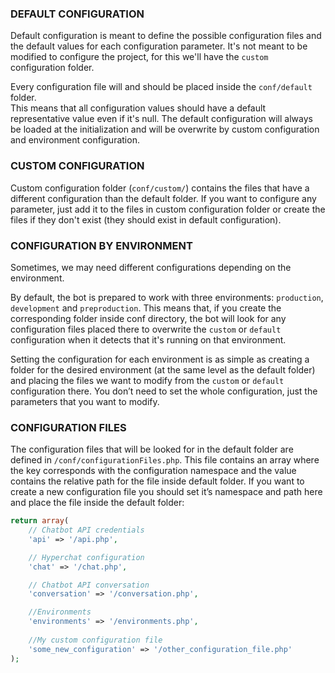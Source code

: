 ### DEFAULT CONFIGURATION
Default configuration is meant to define the possible configuration files and the default values 
for each configuration parameter. It's not meant to be modified to configure the project, 
for this we'll have the `custom` configuration folder.

Every configuration file will and should be placed inside the `conf/default` folder.  
This means that all configuration values should have a default representative value even if it's null. 
The default configuration will always be loaded at the initialization and will be overwrite by 
custom configuration and environment configuration.

### CUSTOM CONFIGURATION
Custom configuration folder (`conf/custom/`) contains the files that have a different configuration 
than the default folder. If you want to configure any parameter, just add it to the files in custom 
configuration folder or create the files if they don't exist 
(they should exist in default configuration).

### CONFIGURATION BY ENVIRONMENT
Sometimes, we may need different configurations depending on the environment.

By default, the bot is prepared to work with three environments: `production`, `development` and 
`preproduction`. This means that, if you create the corresponding folder inside conf directory, 
the bot will look for any configuration files placed there to overwrite the `custom` or `default` 
configuration when it detects that it's running on that environment.

Setting the configuration for each environment is as simple as creating a folder for the desired 
environment (at the same level as the default folder) and placing the files we want to modify from 
the `custom` or `default` configuration there.
You don’t need to set the whole configuration, just the parameters that you want to modify. 

### CONFIGURATION FILES
The configuration files that will be looked for in the default folder are defined in 
`/conf/configurationFiles.php`.
This file contains an array where the key corresponds with the configuration namespace and 
the value contains the relative path for the file inside default folder. 
If you want to create a new configuration file you should set it’s namespace and path here 
and place the file inside the default folder:

```php
return array(
    // Chatbot API credentials
    'api' => '/api.php',

    // Hyperchat configuration
    'chat' => '/chat.php',

    // Chatbot API conversation
    'conversation' => '/conversation.php',

    //Environments
    'environments' => '/environments.php',
    
    //My custom configuration file
    'some_new_configuration' => '/other_configuration_file.php'
);
```
